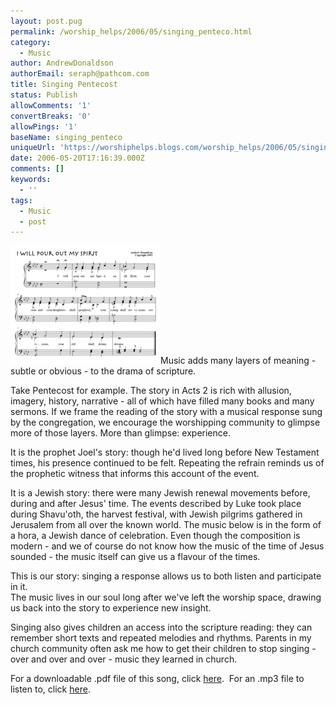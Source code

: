 ```yaml
---
layout: post.pug
permalink: /worship_helps/2006/05/singing_penteco.html 
category:
  - Music
author: AndrewDonaldson
authorEmail: seraph@pathcom.com
title: Singing Pentecost
status: Publish
allowComments: '1'
convertBreaks: '0'
allowPings: '1'
baseName: singing_penteco
uniqueUrl: 'https://worshiphelps.blogs.com/worship_helps/2006/05/singing_penteco.html '
date: 2006-05-20T17:16:39.000Z
comments: []
keywords:
  - ''
tags:
  - Music
  - post
---
```

[![Pour](/img/pour.gif "Pour")](/img/shared/pour.gif)Music adds many layers of meaning - subtle or obvious - to the drama of scripture.

Take Pentecost for example. The story in Acts 2 is rich with allusion, imagery, history, narrative - all of which have filled many books and many sermons. If we frame the reading of the story with a musical response sung by the congregation, we encourage the worshipping community to glimpse more of those layers. More than glimpse: experience.

It is the prophet Joel's story: though he'd lived long before New Testament times, his presence continued to be felt. Repeating the refrain reminds us of the prophetic witness that informs this account of the event.

It is a Jewish story: there were many Jewish renewal movements before, during and after Jesus' time. The events described by Luke took place during Shavu'oth, the harvest festival, with Jewish pilgrims gathered in Jerusalem from all over the known world. The music below is in the form of a hora, a Jewish dance of celebration. Even though the composition is modern - and we of course do not know how the music of the time of Jesus sounded - the music itself can give us a flavour of the times.

This is our story: singing a response allows us to both listen and participate in it.  
The music lives in our soul long after we've left the worship space, drawing us back into the story to experience new insight.

Singing also gives children an access into the scripture reading: they can remember short texts and repeated melodies and rhythms. Parents in my church community often ask me how to get their children to stop singing - over and over and over - music they learned in church.

For a downloadable .pdf file of this song, click [here](/img/shared/Pour.pdf).  For an .mp3 file to listen to, click [here](/img/shared/Pour.mp3).